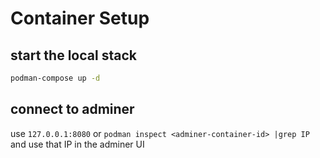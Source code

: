 # Container Setup

## start the local stack

```bash
podman-compose up -d
```

## connect to adminer

use `127.0.0.1:8080` or `podman inspect <adminer-container-id> |grep IP` and use that IP in the adminer UI
